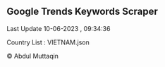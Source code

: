 

## Google Trends Keywords Scraper 
 
Last Update 10-06-2023 , 09:34:36

Country List :
VIETNAM.json



© Abdul Muttaqin 
